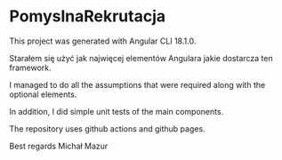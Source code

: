 # PomyslnaRekrutacja

This project was generated with Angular CLI 18.1.0.

Starałem się użyć jak najwięcej elementów Angulara jakie dostarcza ten framework.

I managed to do all the assumptions that were required along with the optional elements.




In addition, I did simple unit tests of the main components.



The repository uses github actions and github pages.


Best regards Michał Mazur